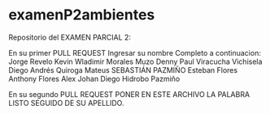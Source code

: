 # examenP2ambientes

Repositorio del EXAMEN PARCIAL 2:

En su primer PULL REQUEST Ingresar su nombre Completo a continuacion: 
Jorge Revelo
Kevin Wladimir Morales Muzo
Denny Paul Viracucha Vichisela 
Diego Andrés Quiroga Mateus
SEBASTIÁN PAZMIÑO
Esteban Flores
Anthony Flores
Alex
Johan Diego Hidrobo Pazmiño

En su segundo PULL REQUEST PONER EN ESTE ARCHIVO LA PALABRA LISTO SEGUIDO DE SU APELLIDO.

